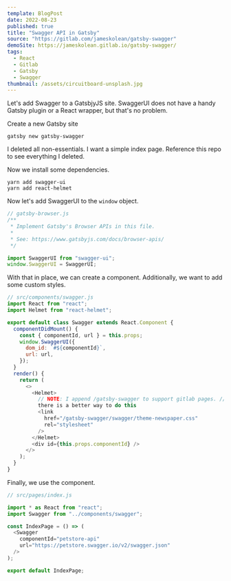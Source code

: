 ```yaml
---
template: BlogPost
date: 2022-08-23
published: true
title: "Swagger API in Gatsby"
source: "https://gitlab.com/jameskolean/gatsby-swagger"
demoSite: https://jameskolean.gitlab.io/gatsby-swagger/
tags:
  - React
  - Gitlab
  - Gatsby
  - Swagger
thumbnail: /assets/circuitboard-unsplash.jpg
---
```


Let's add Swagger to a GatsbjyJS site. SwaggerUI does not have a handy Gatsby plugin or a React wrapper, but that's no problem.

Create a new Gatsby site

```shell
gatsby new gatsby-swagger
```

I deleted all non-essentials. I want a simple index page. Reference this repo to see everything I deleted.

Now we install some dependencies.

```
yarn add swagger-ui
yarn add react-helmet
```

Now let's add SwaggerUI to the `window` object.

```javascript
// gatsby-browser.js
/**
 * Implement Gatsby's Browser APIs in this file.
 *
 * See: https://www.gatsbyjs.com/docs/browser-apis/
 */

import SwaggerUI from "swagger-ui";
window.SwaggerUI = SwaggerUI;
```

With that in place, we can create a component. Additionally, we want to add some custom styles.

```javascript
// src/components/swagger.js
import React from "react";
import Helmet from "react-helmet";

export default class Swagger extends React.Component {
  componentDidMount() {
    const { componentId, url } = this.props;
    window.SwaggerUI({
      dom_id: `#${componentId}`,
      url: url,
    });
  }
  render() {
    return (
      <>
        <Helmet>
          // NOTE: I append /gatsby-swagger to support gitlab pages. // I'm sure
          there is a better way to do this
          <link
            href="/gatsby-swagger/swagger/theme-newspaper.css"
            rel="stylesheet"
          />
        </Helmet>
        <div id={this.props.componentId} />
      </>
    );
  }
}
```

Finally, we use the component.

```javascript
// src/pages/index.js

import * as React from "react";
import Swagger from "../components/swagger";

const IndexPage = () => (
  <Swagger
    componentId="petstore-api"
    url="https://petstore.swagger.io/v2/swagger.json"
  />
);

export default IndexPage;
```
